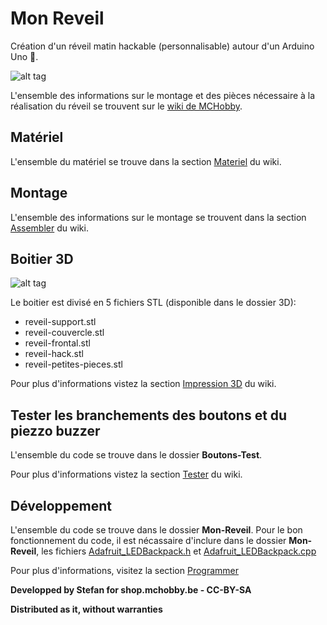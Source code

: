 # Mon Reveil
Création d'un réveil matin hackable (personnalisable) autour d'un Arduino Uno :musical_note:.

![alt tag](https://wiki.mchobby.be/images/thumb/3/39/Mon-Reveil-20.jpg/640px-Mon-Reveil-20.jpg)

L'ensemble des informations sur le montage et des pièces nécessaire à la réalisation du réveil se trouvent sur le [wiki  de MCHobby](https://wiki.mchobby.be/index.php?title=Mon-Reveil).

## Matériel 
L'ensemble du matériel se trouve dans la section [Materiel](https://wiki.mchobby.be/index.php?title=Mon-Reveil-Materiel) du wiki.

## Montage
L'ensemble des informations sur le montage se trouvent dans la section [Assembler](https://wiki.mchobby.be/index.php?title=Mon-Reveil-Assembler) du wiki.

## Boitier 3D
![alt tag](https://wiki.mchobby.be/images/thumb/9/97/Mon-Reveil-70.jpg/640px-Mon-Reveil-70.jpg)

Le boitier est divisé en 5 fichiers STL (disponible dans le dossier 3D):
- reveil-support.stl 
- reveil-couvercle.stl 
- reveil-frontal.stl 
- reveil-hack.stl
- reveil-petites-pieces.stl

Pour plus d'informations vistez la section [Impression 3D](https://wiki.mchobby.be/index.php?title=Mon-Reveil-3D) du wiki.

## Tester les branchements des boutons et du piezzo buzzer
L'ensemble du code se trouve dans le dossier __Boutons-Test__.

Pour plus d'informations vistez la section [Tester](https://wiki.mchobby.be/index.php?title=Mon-Reveil-Tester) du wiki.

## Développement
L'ensemble du code se trouve dans le dossier __Mon-Reveil__. 
Pour le bon fonctionnement du code, il est nécassaire d'inclure dans le dossier __Mon-Reveil__, les fichiers [Adafruit_LEDBackpack.h](https://github.com/adafruit/Adafruit_LED_Backpack/blob/master/Adafruit_LEDBackpack.h) et [Adafruit_LEDBackpack.cpp](https://github.com/adafruit/Adafruit_LED_Backpack/blob/master/Adafruit_LEDBackpack.cpp)

Pour plus d'informations, visitez la section [Programmer](https://wiki.mchobby.be/index.php?title=Mon-Reveil-Programmer)


__Developped by Stefan for shop.mchobby.be - CC-BY-SA__

__Distributed as it, without warranties__              
